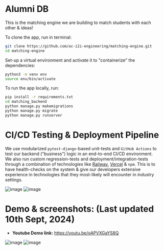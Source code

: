 # Alumni DB 
This is the matching engine we are building to match students with each other &amp; ideas!

To clone the app, run in terminal:

```bash
git clone https://github.com/ac-i2i-engineering/matching-engine.git
cd matching-engine
```

Set-up a virtual environment and activate it to "containerize" the dependencies:

```bash
python3 -m venv env
source env/bin/activate
```

To run the app locally, run:

```bash
pip install -r requirements.txt
cd matching_backend
python manage.py makemigrations
python manage.py migrate
python manage.py runserver
```

# CI/CD Testing & Deployment Pipeline

We use modularized `pytest-django`-based unit-tests and `GitHub Actions` to test our backend ("business") logic in an end-to-end CI/CD environment. We also run custom regression-tests and deployment/integration-tests through a combination of technologies like [Railway](https://railway.app/), [Vercel](https://vercel.com/) & `npm`. This is to have health-checks on the system & give our developers extensive experience in technologies that they most-likely will encounter in industry settings.

![image](https://github.com/user-attachments/assets/d51e5950-e859-4f95-bec9-98fb41eb450e)
![image](https://github.com/user-attachments/assets/abe2b142-8e5a-4bde-80d3-e5f5c4c7bfae)


# Demo & screenshots: (Last updated 10th Sept, 2024)

- **Youtube Demo link:** https://youtu.be/oAPVXGaYS8Q

![image](https://github.com/user-attachments/assets/5c34a4ef-7936-437b-8c41-4898a0dfefbb)
![image](https://github.com/user-attachments/assets/50fcefee-292e-432b-85e0-248cb8e123d4)
